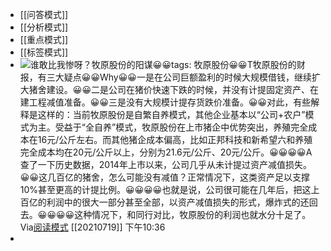 - [[问答模式]]
- [[分析模式]]
- [[重点模式]]
- [[标签模式]]
- ![](https://firebasestorage.googleapis.com/v0/b/firescript-577a2.appspot.com/o/imgs%2Fapp%2Fxinyiheng%2FdXN1ftR-MP.png?alt=media&token=06e3aad7-bc04-4439-9519-00223eaa1ff4)谁敢比我惨呀？牧原股份的阳谋😀😀tags: 牧原股份😀😀T牧原股份的财报，有三大疑点😀😀Why😀😀一是在公司巨额盈利的时候大规模借钱，继续扩大猪舍建设。😀😀二是公司在猪价快速下跌的时候，并没有计提固定资产、在建工程减值准备。😀😀三是没有大规模计提存货跌价准备。😀😀对此，有些解释是这样的：当前牧原股份是自繁自养模式，其他企业基本以“公司+农户”模式为主。受益于“全自养”模式，牧原股份在上市猪企中优势突出，养殖完全成本在16元/公斤左右。而其他猪企成本偏高，比如正邦科技和新希望六和养殖完全成本均在20元/公斤以上，分别为21.6元/公斤、20元/公斤。😀😀😀😀A查了一下历史数据，2014年上市以来，公司几乎从未计提过资产减值损失。😀😀这几百亿的猪舍，怎么可能没有减值？正常情况下，这类资产足以支撑10%甚至更高的计提比例。😀😀😀😀也就是说，公司很可能在几年后，把这上百亿的利润中的很大一部分甚至全部，以资产减值损失的形式，爆炸式的还回去。😀😀😀😀这种情况下，和同行对比，牧原股份的利润也就水分十足了。Via[阅读模式](https://roamresearch.com/#/app/xinyiheng/page/CPqIdDUc-) [[20210719]] 下午10:36
- 
